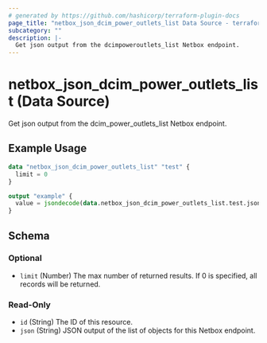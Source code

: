 ```yaml
---
# generated by https://github.com/hashicorp/terraform-plugin-docs
page_title: "netbox_json_dcim_power_outlets_list Data Source - terraform-provider-netbox"
subcategory: ""
description: |-
  Get json output from the dcimpoweroutlets_list Netbox endpoint.
---
```


# netbox_json_dcim_power_outlets_list (Data Source)

Get json output from the dcim_power_outlets_list Netbox endpoint.

## Example Usage

```terraform
data "netbox_json_dcim_power_outlets_list" "test" {
  limit = 0
}

output "example" {
  value = jsondecode(data.netbox_json_dcim_power_outlets_list.test.json)
}
```

<!-- schema generated by tfplugindocs -->
## Schema

### Optional

- `limit` (Number) The max number of returned results. If 0 is specified, all records will be returned.

### Read-Only

- `id` (String) The ID of this resource.
- `json` (String) JSON output of the list of objects for this Netbox endpoint.


